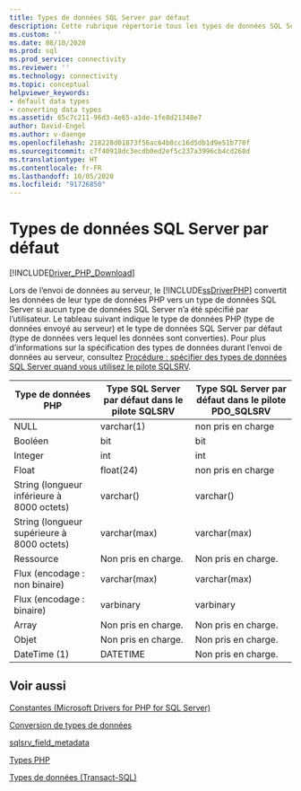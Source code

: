 ```yaml
---
title: Types de données SQL Server par défaut
description: Cette rubrique répertorie tous les types de données SQL Server par défaut en fonction des types de données PHP lors de l’utilisation de Microsoft SQLSRV Driver pour PHP pour SQL Server
ms.custom: ''
ms.date: 08/10/2020
ms.prod: sql
ms.prod_service: connectivity
ms.reviewer: ''
ms.technology: connectivity
ms.topic: conceptual
helpviewer_keywords:
- default data types
- converting data types
ms.assetid: 65c7c211-96d3-4e65-a1de-1fe8d21348e7
author: David-Engel
ms.author: v-daenge
ms.openlocfilehash: 218228d01873f56ac64b8cc16d5db1d9e51b770f
ms.sourcegitcommit: c7f40918dc3ecdb0ed2ef5c237a3996cb4cd268d
ms.translationtype: HT
ms.contentlocale: fr-FR
ms.lasthandoff: 10/05/2020
ms.locfileid: "91726850"
---
```

# <a name="default-sql-server-data-types"></a>Types de données SQL Server par défaut
[!INCLUDE[Driver_PHP_Download](../../includes/driver_php_download.md)]

Lors de l’envoi de données au serveur, le [!INCLUDE[ssDriverPHP](../../includes/ssdriverphp_md.md)] convertit les données de leur type de données PHP vers un type de données SQL Server si aucun type de données SQL Server n’a été spécifié par l’utilisateur. Le tableau suivant indique le type de données PHP (type de données envoyé au serveur) et le type de données SQL Server par défaut (type de données vers lequel les données sont converties). Pour plus d’informations sur la spécification des types de données durant l’envoi de données au serveur, consultez [Procédure : spécifier des types de données SQL Server quand vous utilisez le pilote SQLSRV](../../connect/php/how-to-specify-sql-server-data-types-when-using-the-sqlsrv-driver.md).  
  
|Type de données PHP|Type SQL Server par défaut dans le pilote SQLSRV|Type SQL Server par défaut dans le pilote PDO_SQLSRV|  
|-----------------|------------------------------------------------|-----------------------------------------------------|  
|NULL|varchar(1)|non pris en charge|  
|Booléen|bit|bit|  
|Integer|int|int|  
|Float|float(24)|non pris en charge|  
|String (longueur inférieure à 8000 octets)|varchar(<string length>)|varchar(<string length>)|  
|String (longueur supérieure à 8000 octets)|varchar(max)|varchar(max)|  
|Ressource|Non pris en charge.|Non pris en charge.|  
|Flux (encodage : non binaire)|varchar(max)|varchar(max)|  
|Flux (encodage : binaire)|varbinary|varbinary|  
|Array|Non pris en charge.|Non pris en charge.|  
|Objet|Non pris en charge.|Non pris en charge.|  
|DateTime (1)|DATETIME|Non pris en charge.|  
  
## <a name="see-also"></a>Voir aussi  
[Constantes &#40;Microsoft Drivers for PHP for SQL Server&#41;](../../connect/php/constants-microsoft-drivers-for-php-for-sql-server.md)

[Conversion de types de données](../../connect/php/converting-data-types.md)

[sqlsrv_field_metadata](../../connect/php/sqlsrv-field-metadata.md)

[Types PHP](https://php.net/manual/language.types.php)

[Types de données (Transact-SQL)](../../t-sql/data-types/data-types-transact-sql.md)  
